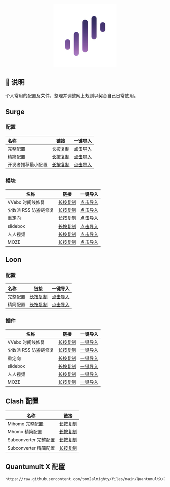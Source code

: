 <div align="center">
 <img src="https://raw.githubusercontent.com/tom2almighty/files/main/assets/Surge.png" width="200">
</div>

## 📔 说明

个人常用的配置及文件，整理并调整网上规则以契合自己日常使用。



## Surge

### 配置

<table>
<thead>
<tr>
<th style="text-align:left">名称</th>
<th>链接</th>
<th>一键导入</th>
</tr>
</thead>
<tbody>
<tr>
<td style="text-align:left">完整配置</td>
<td><a href="https://raw.githubusercontent.com/tom2almighty/files/main/Surge/Surge.conf" target="_blank">长按复制</a></td>
<td><a href="surge:///install-config?url=https%3A%2F%2Fraw.githubusercontent.com%2Ftom2almighty%2Ffiles%2Fmain%2FSurge%2FSurge.conf">点击导入</a></td>
</tr>
<tr>
<td style="text-align:left">精简配置</td>
<td><a href="https://raw.githubusercontent.com/tom2almighty/files/main/Surge/Surge-mini.conf" target="_blank">长按复制</a></td>
<td><a href="surge:///install-config?url=https%3A%2F%2Fraw.githubusercontent.com%2Ftom2almighty%2Ffiles%2Fmain%2FSurge%2FSurge-mini.conf">点击导入</a></td>
</tr>
<tr>
<td style="text-align:left">开发者推荐最小配置</td>
<td><a href="https://raw.githubusercontent.com/tom2almighty/files/main/Surge/Surge-developer.conf" target="_blank">长按复制</a></td>
<td><a href="surge:///install-config?url=https%3A%2F%2Fraw.githubusercontent.com%2Ftom2almighty%2Ffiles%2Fmain%2FSurge%2FSurge-developer.conf">点击导入</a></td>
</tr>
</tbody>
</table>


### 模块


<table>
<thead>
<tr>
<th>名称</th>
<th>链接</th>
<th>一键导入</th>
</tr>
</thead>
<tbody>
<tr>
<td>VVebo 时间线修复</td>
<td><a href="https://raw.githubusercontent.com/tom2almighty/files/main/Surge/module/vvebo.sgmodule" target="_blank">长按复制</a></td>
<td><a href="surge:///install-module?url=https%3A%2F%2Fraw.githubusercontent.com%2Ftom2almighty%2Ffiles%2Fmain%2FSurge%2Fmodule%2Fvvebo.sgmodule">点击导入</a></td>
</tr>
<tr>
<td>少数派 RSS 防盗链修复</td>
<td><a href="https://raw.githubusercontent.com/tom2almighty/files/main/Surge/module/sspai-rss.sgmodule" target="_blank">长按复制</a></td>
<td><a href="surge:///install-module?url=https%3A%2F%2Fraw.githubusercontent.com%2Ftom2almighty%2Ffiles%2Fmain%2FSurge%2Fmodule%2Fsspai-rss.sgmodule">点击导入</a></td>
</tr>
<tr>
<td>重定向</td>
<td><a href="https://raw.githubusercontent.com/tom2almighty/files/main/Surge/module/redirect.sgmodule" target="_blank">长按复制</a></td>
<td><a href="surge:///install-module?url=https%3A%2F%2Fraw.githubusercontent.com%2Ftom2almighty%2Ffiles%2Fmain%2FSurge%2Fmodule%2Fredirect.sgmodule">点击导入</a></td>
</tr>
<tr>
<td>slidebox</td>
<td><a href="https://raw.githubusercontent.com/tom2almighty/files/main/Surge/module/slidebox.sgmodule" target="_blank">长按复制</a></td>
<td><a href="surge:///install-module?url=https%3A%2F%2Fraw.githubusercontent.com%2Ftom2almighty%2Ffiles%2Fmain%2FSurge%2Fmodule%2Fslidebox.sgmodule">点击导入</a></td>
</tr>
<tr>
<td>人人视频</td>
<td><a href="https://raw.githubusercontent.com/tom2almighty/files/main/Surge/module/renrenshipin.sgmodule" target="_blank">长按复制</a></td>
<td><a href="surge:///install-module?url=https%3A%2F%2Fraw.githubusercontent.com%2Ftom2almighty%2Ffiles%2Fmain%2FSurge%2Fmodule%2Frenrenshipin.sgmodule">点击导入</a></td>
</tr>
<tr>
<td>MOZE</td>
<td><a href="https://raw.githubusercontent.com/tom2almighty/files/main/Surge/module/moze.sgmodule" target="_blank">长按复制</a></td>
<td><a href="surge:///install-module?url=https%3A%2F%2Fraw.githubusercontent.com%2Ftom2almighty%2Ffiles%2Fmain%2FSurge%2Fmodule%2Fmoze.sgmodule">点击导入</a></td>
</tr>
</tbody>
</table>


## Loon



### 配置


<table>
<thead>
<tr>
<th style="text-align:left">名称</th>
<th>链接</th>
<th>一键导入</th>
</tr>
</thead>
<tbody>
<tr>
<td style="text-align:left">完整配置</td>
<td><a href="https://raw.githubusercontent.com/tom2almighty/files/main/Loon/Loon.conf" target="_blank">长按复制</a></td>
<td><a href="loon://import?sub=https%3A%2F%2Fraw.githubusercontent.com%2Ftom2almighty%2Ffiles%2Fmain%2FLoon%2FLoon.conf">点击导入</a></td>
</tr>
<tr>
<td style="text-align:left">精简配置</td>
<td><a href="https://raw.githubusercontent.com/tom2almighty/files/main/Loon/Loon-mini.conf" target="_blank">长按复制</a></td>
<td><a href="loon://import?sub=https%3A%2F%2Fraw.githubusercontent.com%2Ftom2almighty%2Ffiles%2Fmain%2FLoon%2FLoon-mini.conf">点击导入</a></td>
</tr>
</tbody>
</table>


### 插件


<table>
<thead>
<tr>
<th>名称</th>
<th>链接</th>
<th>一键导入</th>
</tr>
</thead>
<tbody>
<tr>
<td>VVebo 时间线修复</td>
<td><a href="https://raw.githubusercontent.com/luestr/ProxyResource/main/Tool/Loon/Plugin/VVebo_repair.plugin">长按复制</a></td>
<td><a href="loon://import?plugin=https%3A%2F%2Fraw.githubusercontent.com%2Fluestr%2FProxyResource%2Fmain%2FTool%2FLoon%2FPlugin%2FVVebo_repair.plugin">一键导入</a></td>
</tr>
<tr>
<td>少数派 RSS 防盗链修复</td>
<td><a href="https://raw.githubusercontent.com/tom2almighty/files/main/Loon/plugin/sspai-rss.plugin">长按复制</a></td>
<td><a href="loon://import?plugin=https%3A%2F%2Fraw.githubusercontent.com%2Ftom2almighty%2Ffiles%2Fmain%2FLoon%2Fplugin%2Fsspai-rss.plugin">一键导入</a></td>
</tr>
<tr>
<td>重定向</td>
<td><a href="https://raw.githubusercontent.com/tom2almighty/files/main/Loon/plugin/redirect.plugin">长按复制</a></td>
<td><a href="loon://import?plugin=https%3A%2F%2Fraw.githubusercontent.com%2Ftom2almighty%2Ffiles%2Fmain%2FLoon%2Fplugin%2Fredirect.plugin">一键导入</a></td>
</tr>
<tr>
<td>slidebox</td>
<td><a href="https://raw.githubusercontent.com/tom2almighty/files/main/Loon/plugin/slidebox.plugin">长按复制</a></td>
<td><a href="loon://import?plugin=https%3A%2F%2Fraw.githubusercontent.com%2Ftom2almighty%2Ffiles%2Fmain%2FLoon%2Fplugin%2Fslidebox.plugin">一键导入</a></td>
</tr>
<tr>
<td>人人视频</td>
<td><a href="https://raw.githubusercontent.com/tom2almighty/files/main/Loon/plugin/renrenshipin.plugin">长按复制</a></td>
<td><a href="loon://import?plugin=https%3A%2F%2Fraw.githubusercontent.com%2Ftom2almighty%2Ffiles%2Fmain%2FLoon%2Fplugin%2Frenrenshipin.plugin">一键导入</a></td>
</tr>
<tr>
<td>MOZE</td>
<td><a href="https://raw.githubusercontent.com/tom2almighty/files/main/Loon/plugin/moze.plugin">长按复制</a></td>
<td><a href="loon://import?plugin=https%3A%2F%2Fraw.githubusercontent.com%2Ftom2almighty%2Ffiles%2Fmain%2FLoon%2Fplugin%2Fmoze.plugin">一键导入</a></td>
</tr>
</tbody>
</table>




## Clash 配置

| 名称                  | 链接                                                         |
| --------------------- | ------------------------------------------------------------ |
| Mihomo 完整配置       | [长按复制](https://raw.githubusercontent.com/tom2almighty/files/main/Mihomo/Mihomo.yaml) |
| Mhomo 精简配置        | [长按复制](https://raw.githubusercontent.com/tom2almighty/files/main/Mihomo/Mihomo-mini.yaml) |
| Subconverter 完整配置 | [长按复制](https://raw.githubusercontent.com/tom2almighty/files/main/Clash/clash.ini) |
| Subconverter 精简配置 | [长按复制](https://raw.githubusercontent.com/tom2almighty/files/main/Clash/clash_mini.ini) |



## Quantumult X 配置



```
https://raw.githubusercontent.com/tom2almighty/files/main/QuantumultX/QuantumultX.conf
```
